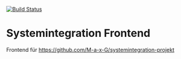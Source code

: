 [![Build Status](https://magnum.travis-ci.com/M-a-x-G/si-project-frontend.svg?token=6sdNxURnkfrdmbgqRzq3)](https://magnum.travis-ci.com/M-a-x-G/si-project-frontend)

Systemintegration Frontend
===================
Frontend für https://github.com/M-a-x-G/systemintegration-projekt
